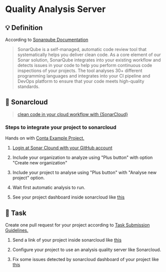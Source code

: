 Quality Analysis Server
====

## :bulb: Definition

According to [Sonarqube Documentation](https://docs.sonarqube.org/latest/)

> SonarQube is a self-managed, automatic code review tool that systematically helps you deliver clean code. As a core element of our Sonar solution, SonarQube integrates into your existing workflow and detects issues in your code to help you perform continuous code inspections of your projects. The tool analyses 30+ different programming languages and integrates into your CI pipeline and DevOps platform to ensure that your code meets high-quality standards.

## :hammer: Sonarcloud

> [clean code in your cloud workflow with {SonarCloud}](https://www.sonarsource.com/products/sonarcloud/.)

### Steps to integrate your project to sonarcloud

Hands on with [Conta Example Project.](https://github.com/persapiens/conta/issues/121)

1. [Login at Sonar Clound with your GitHub account](https://sonarcloud.io/login)

2. Include your organization to analyze using "Plus button" with option "Create new organization"

3. Include your project to analyse using "Plus button" with "Analyse new project" option.

4. Wait first automatic analysis to run. 

5. See your project dashboard inside sonarcloud like [this](https://sonarcloud.io/summary/overall?id=persapiens_conta)


## :construction_worker: Task

Create one pull request for your project according to [Task Submission Guidelines.](../../assessment.md#task-submission)

1. Send a link of your project inside sonarcloud like [this](https://sonarcloud.io/summary/overall?id=persapiens_conta)

2. Configure your project to use an analysis quality server like Sonarcloud. 

3. Fix some issues detected by sonarcloud dashboard of your project like [this](https://github.com/persapiens/conta/issues/121)